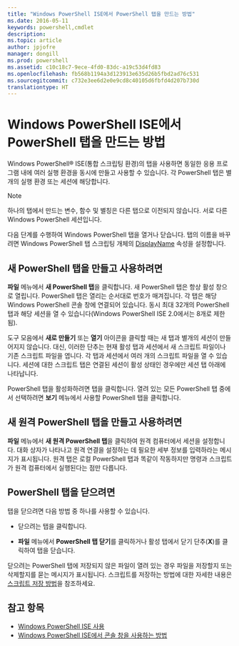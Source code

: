 ```yaml
---
title: "Windows PowerShell ISE에서 PowerShell 탭을 만드는 방법"
ms.date: 2016-05-11
keywords: powershell,cmdlet
description: 
ms.topic: article
author: jpjofre
manager: dongill
ms.prod: powershell
ms.assetid: c10c18c7-9ece-4fd0-83dc-a19c53d4fd83
ms.openlocfilehash: fb568b1194a3d123913e635d26b5fbd2ad76c531
ms.sourcegitcommit: c732e3ee6d2e0e9cd8c40105d6fbfd4d207b730d
translationtype: HT
---
```

# <a name="how-to-create-a-powershell-tab-in-windows-powershell-ise"></a>Windows PowerShell ISE에서 PowerShell 탭을 만드는 방법
Windows PowerShell® ISE(통합 스크립팅 환경)의 탭을 사용하면 동일한 응용 프로그램 내에 여러 실행 환경을 동시에 만들고 사용할 수 있습니다. 각 PowerShell 탭은 별개의 실행 환경 또는 세션에 해당합니다.

> [!NOTE]
> 하나의 탭에서 만드는 변수, 함수 및 별칭은 다른 탭으로 이전되지 않습니다. 서로 다른 Windows PowerShell 세션입니다.

다음 단계를 수행하여 Windows PowerShell 탭을 열거나 닫습니다. 탭의 이름을 바꾸려면 Windows PowerShell 탭 스크립팅 개체의 [DisplayName](The-PowerShellTab-Object.md#Displayname) 속성을 설정합니다.

## <a name="to-create-and-use-a-new-powershell-tab"></a>새 PowerShell 탭을 만들고 사용하려면
**파일** 메뉴에서 **새 PowerShell 탭**을 클릭합니다. 새 PowerShell 탭은 항상 활성 창으로 열립니다. PowerShell 탭은 열리는 순서대로 번호가 매겨집니다. 각 탭은 해당 Windows PowerShell 콘솔 창에 연결되어 있습니다. 동시 최대 32개의 PowerShell 탭과 해당 세션을 열 수 있습니다(Windows PowerShell ISE 2.0에서는 8개로 제한됨).

도구 모음에서 **새로 만들기** 또는 **열기** 아이콘을 클릭할 때는 새 탭과 별개의 세션이 만들어지지 않습니다.  대신, 이러한 단추는 현재 활성 탭과 세션에서 새 스크립트 파일이나 기존 스크립트 파일을 엽니다. 각 탭과 세션에서 여러 개의 스크립트 파일을 열 수 있습니다. 세션에 대한 스크립트 탭은 연결된 세션이 활성 상태인 경우에만 세션 탭 아래에 나타납니다.

PowerShell 탭을 활성화하려면 탭을 클릭합니다. 열려 있는 모든 PowerShell 탭 중에서 선택하려면 **보기** 메뉴에서 사용할 PowerShell 탭을 클릭합니다.

## <a name="to-create-and-use-a-new-remote-powershell-tab"></a>새 원격 PowerShell 탭을 만들고 사용하려면
**파일** 메뉴에서 **새 원격 PowerShell 탭**을 클릭하여 원격 컴퓨터에서 세션을 설정합니다. 대화 상자가 나타나고 원격 연결을 설정하는 데 필요한 세부 정보를 입력하라는 메시지가 표시됩니다. 원격 탭은 로컬 PowerShell 탭과 똑같이 작동하지만 명령과 스크립트가 원격 컴퓨터에서 실행된다는 점만 다릅니다.

## <a name="to-close-a-powershell-tab"></a>PowerShell 탭을 닫으려면
탭을 닫으려면 다음 방법 중 하나를 사용할 수 있습니다.

-   닫으려는 탭을 클릭합니다.

-   **파일** 메뉴에서 **PowerShell 탭 닫기**를 클릭하거나 활성 탭에서 닫기 단추(**X**)를 클릭하여 탭을 닫습니다.

닫으려는 PowerShell 탭에 저장되지 않은 파일이 열려 있는 경우 파일을 저장할지 또는 삭제할지를 묻는 메시지가 표시됩니다. 스크립트를 저장하는 방법에 대한 자세한 내용은 [스크립트 저장 방법](https://technet.microsoft.com/library/162f594d-efd3-4234-9960-45e56e6eadc8)을 참조하세요.

## <a name="see-also"></a>참고 항목
- [Windows PowerShell ISE 사용](Using-the-Windows-PowerShell-ISE.md)
- [Windows PowerShell ISE에서 콘솔 창을 사용하는 방법](How-to-Use-the-Console-Pane-in-the-Windows-PowerShell-ISE.md)

